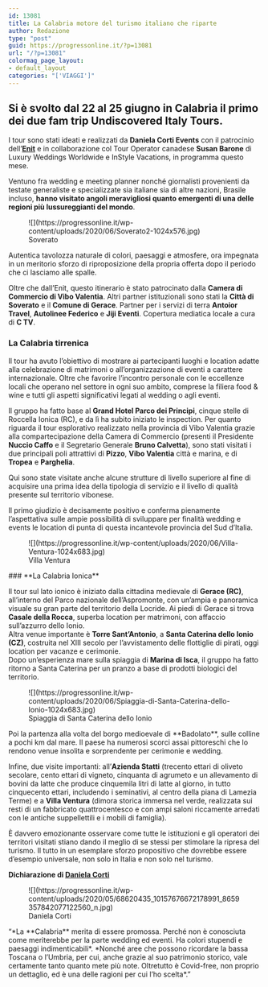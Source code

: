 ```yaml
---
id: 13081
title: La Calabria motore del turismo italiano che riparte
author: Redazione
type: "post"
guid: https://progressonline.it/?p=13081
url: "/?p=13081"
colormag_page_layout:
- default_layout
categories: "['VIAGGI']"
---
```


## Si è svolto dal 22 al 25 giugno in **Calabria** il primo dei due fam trip **Undiscovered Italy Tours**. 

I tour sono stati ideati e realizzati da **Daniela Corti Events** con il patrocinio dell’**[Enit](https://www.google.com/url?sa=t&rct=j&q=&esrc=s&source=web&cd=&cad=rja&uact=8&ved=2ahUKEwjxvs3OlKnqAhXxy6YKHX-cBGoQFjAAegQIARAD&url=https%3A%2F%2Fwww.enit.it%2F&usg=AOvVaw3G46Lalspt6EpOI1QUr2UY)** e in collaborazione col Tour Operator canadese **Susan Barone** di Luxury Weddings Worldwide e InStyle Vacations, in programma questo mese.

Ventuno fra wedding e meeting planner nonché giornalisti provenienti da testate generaliste e specializzate sia italiane sia di altre nazioni, Brasile incluso, **hanno visitato angoli meravigliosi quanto emergenti di una delle regioni più lussureggianti del mondo**.

<div class="wp-block-image"><figure class="aligncenter size-large is-resized">![](https://progressonline.it/wp-content/uploads/2020/06/Soverato2-1024x576.jpg)<figcaption>Soverato</figcaption></figure></div>  
Autentica tavolozza naturale di colori, paesaggi e atmosfere, ora impegnata in un meritorio sforzo di riproposizione della propria offerta dopo il periodo che ci lasciamo alle spalle.

Oltre che dall’Enit, questo itinerario è stato patrocinato dalla **Camera di Commercio di Vibo Valentia**. Altri partner istituzionali sono stati la **Città di Soverato** e il **Comune di Gerace**. Partner per i servizi di terra **Antoior Travel**, **Autolinee Federico** e **Jiji Eventi**. Copertura mediatica locale a cura di **C TV**.

### **La Calabria tirrenica**

Il tour ha avuto l’obiettivo di mostrare ai partecipanti luoghi e location adatte alla celebrazione di matrimoni o all’organizzazione di eventi a carattere internazionale. Oltre che favorire l’incontro personale con le eccellenze locali che operano nel settore in ogni suo ambito, comprese la filiera food &amp; wine e tutti gli aspetti significativi legati al wedding o agli eventi.

Il gruppo ha fatto base al **Grand Hotel Parco dei Principi**, cinque stelle di Roccella Ionica (RC), e da lì ha subito iniziato le inspection. Per quanto riguarda il tour esplorativo realizzato nella provincia di Vibo Valentia grazie alla compartecipazione della Camera di Commercio (presenti il Presidente **Nuccio Caffo** e il Segretario Generale **Bruno Calvetta**), sono stati visitati i due principali poli attrattivi di **Pizzo**, **Vibo Valentia** città e marina, e di **Tropea** e **Parghelia**.

Qui sono state visitate anche alcune strutture di livello superiore al fine di acquisire una prima idea della tipologia di servizio e il livello di qualità presente sul territorio vibonese.

Il primo giudizio è decisamente positivo e conferma pienamente l’aspettativa sulle ampie possibilità di sviluppare per finalità wedding e events le location di punta di questa incantevole provincia del Sud d’Italia.

<div class="wp-block-image"><figure class="aligncenter size-large is-resized">![](https://progressonline.it/wp-content/uploads/2020/06/Villa-Ventura-1024x683.jpg)<figcaption>Villa Ventura</figcaption></figure></div>### **La Calabria Ionica**

Il tour sul lato ionico è iniziato dalla cittadina medievale di **Gerace (RC)**, all’interno del Parco nazionale dell’Aspromonte, con un’ampia e panoramica visuale su gran parte del territorio della Locride. Ai piedi di Gerace si trova **Casale della Rocca**, superba location per matrimoni, con affaccio sull’azzurro dello Ionio.  
Altra venue importante è **Torre Sant’Antonio**, a **Santa Caterina dello Ionio (CZ)**, costruita nel XIII secolo per l’avvistamento delle flottiglie di pirati, oggi location per vacanze e cerimonie.  
Dopo un’esperienza mare sulla spiaggia di **Marina di Isca**, il gruppo ha fatto ritorno a Santa Caterina per un pranzo a base di prodotti biologici del territorio.

<div class="wp-block-image"><figure class="aligncenter size-large is-resized">![](https://progressonline.it/wp-content/uploads/2020/06/Spiaggia-di-Santa-Caterina-dello-Ionio-1024x683.jpg)<figcaption>Spiaggia di Santa Caterina dello Ionio</figcaption></figure></div>Poi la partenza alla volta del borgo medioevale di **Badolato**, sulle colline a pochi km dal mare. Il paese ha numerosi scorci assai pittoreschi che lo rendono venue insolita e sorprendente per cerimonie e wedding.  
  
Infine, due visite importanti: all’**Azienda Statti** (trecento ettari di oliveto secolare, cento ettari di vigneto, cinquanta di agrumeto e un allevamento di bovini da latte che produce cinquemila litri di latte al giorno, in tutto cinquecento ettari, includendo i seminativi, al centro della piana di Lamezia Terme) e a **Villa Ventura** (dimora storica immersa nel verde, realizzata sui resti di un fabbricato quattrocentesco e con ampi saloni riccamente arredati con le antiche suppellettili e i mobili di famiglia).  
  
È davvero emozionante osservare come tutte le istituzioni e gli operatori dei territori visitati stiano dando il meglio di se stessi per stimolare la ripresa del turismo. Il tutto in un esemplare sforzo propositivo che dovrebbe essere d’esempio universale, non solo in Italia e non solo nel turismo.

**Dichiarazione di [Daniela Corti](https://progressonline.it/daniela-corti-live-instagram-tra-wedding-planning-e-coronavirus/)**

<div class="wp-block-image"><figure class="alignleft size-large is-resized">![](https://progressonline.it/wp-content/uploads/2020/05/68620435_10157676672178991_8659357842077122560_n.jpg)<figcaption>Daniela Corti</figcaption></figure></div>“*La **Calabria** merita di essere promossa. Perché non è conosciuta come meriterebbe per la parte wedding ed eventi. Ha colori stupendi e paesaggi indimenticabili*. *Nonché aree che possono ricordare la bassa Toscana o l’Umbria, per cui, anche grazie al suo patrimonio storico, vale certamente tanto quanto mete più note. Oltretutto è Covid-free, non proprio un dettaglio, ed è una delle ragioni per cui l’ho scelta*.”